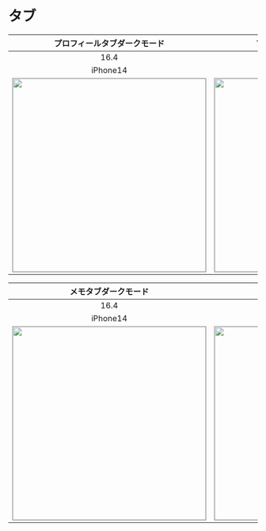 # タブ

|プロフィールタブダークモード|プロフィールタブライトモード|
|:---:|:---:|
|16.4|16.4|
|iPhone14|iPhone14|
|<img src='../ReferenceImages_64/タブ/testTabBarController_プロフィールタブ_ダークモード_iPhone_16_4_390x844@3x.png' width='390' style='border: 1px solid #999' />|<img src='../ReferenceImages_64/タブ/testTabBarController_プロフィールタブ_ライトモード_iPhone_16_4_390x844@3x.png' width='390' style='border: 1px solid #999' />|

|メモタブダークモード|メモタブライトモード|
|:---:|:---:|
|16.4|16.4|
|iPhone14|iPhone14|
|<img src='../ReferenceImages_64/タブ/testTabBarController_メモタブ_ダークモード_iPhone_16_4_390x844@3x.png' width='390' style='border: 1px solid #999' />|<img src='../ReferenceImages_64/タブ/testTabBarController_メモタブ_ライトモード_iPhone_16_4_390x844@3x.png' width='390' style='border: 1px solid #999' />|

